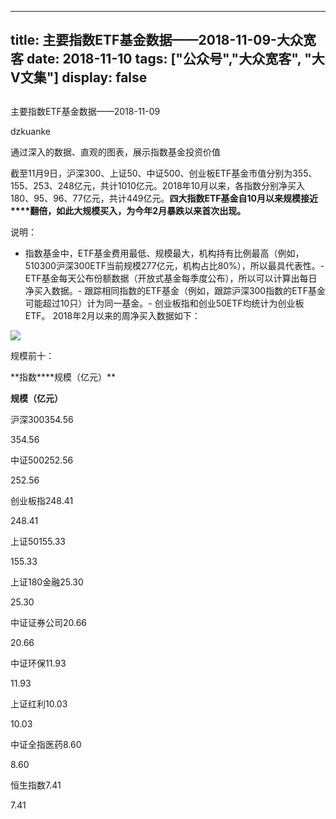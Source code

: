 
---
title:   主要指数ETF基金数据——2018-11-09-大众宽客
date: 2018-11-10
tags: ["公众号","大众宽客", "大V文集"]
display: false
---


## 



主要指数ETF基金数据——2018-11-09




dzkuanke




通过深入的数据、直观的图表，展示指数基金投资价值


截至11月9日，沪深300、上证50、中证500、创业板ETF基金市值分别为355、155、253、248亿元，共计1010亿元。2018年10月以来，各指数分别净买入180、95、96、77亿元，共计449亿元。**四大指数ETF基金自10月以来规模接近****翻倍，如此大规模买入，为今年2月暴跌以来首次出现。**



说明：
- 指数基金中，ETF基金费用最低、规模最大，机构持有比例最高（例如，510300沪深300ETF当前规模277亿元，机构占比80%），所以最具代表性。- ETF基金每天公布份额数据（开放式基金每季度公布），所以可以计算出每日净买入数据。- 跟踪相同指数的ETF基金（例如，跟踪沪深300指数的ETF基金可能超过10只）计为同一基金。- 创业板指和创业50ETF均统计为创业板ETF。
2018年2月以来的周净买入数据如下：

<img class="" data-copyright="0" data-ratio="0.6" data-s="300,640" src="https://mmbiz.qpic.cn/mmbiz_png/PKw3FQPmhIiaY3wRvXb7kIvJbSZqu227WXFqXjml6NMT265zAE1Oscic8JhmY8CtoISicV5vwZNARNsXqRlqAXn0w/640?wx_fmt=png" data-type="png" data-w="2000" style=""/>



规模前十：
<td valign="top" style="border-top-width: 1px;border-right-style: none;border-left-style: none;border-top-color: rgb(127, 127, 127);border-bottom-width: 1px;border-bottom-color: rgb(127, 127, 127);padding: 0px 7px;word-break: break-all;">**指数**</td><td valign="top" style="border-top-width: 1px;border-right-style: none;border-left-style: none;border-top-color: rgb(127, 127, 127);border-bottom-width: 1px;border-bottom-color: rgb(127, 127, 127);padding: 0 7px;">**规模（亿元）**</td>

**规模（亿元）**
<td valign="top" style="border-top-style: none;border-right-style: none;border-left-style: none;border-bottom-width: 1px;border-bottom-color: rgb(127, 127, 127);padding: 0px 7px;word-break: break-all;">沪深300</td><td valign="top" style="border-top-style: none;border-right-style: none;border-left-style: none;border-bottom-width: 1px;border-bottom-color: rgb(127, 127, 127);padding: 0 7px;">354.56</td>

354.56
<td valign="top" style="border: none;padding: 0px 7px;">中证500</td><td valign="top" style="border: none;padding: 0px 7px;">252.56</td>

252.56
<td valign="top" style="border-top-width: 1px;border-right-style: none;border-left-style: none;border-top-color: rgb(127, 127, 127);border-bottom-width: 1px;border-bottom-color: rgb(127, 127, 127);padding: 0 7px;">创业板指</td><td valign="top" style="border-top-width: 1px;border-right-style: none;border-left-style: none;border-top-color: rgb(127, 127, 127);border-bottom-width: 1px;border-bottom-color: rgb(127, 127, 127);padding: 0 7px;">248.41</td>

248.41
<td valign="top" style="border: none;padding: 0px 7px;">上证50</td><td valign="top" style="border: none;padding: 0px 7px;">155.33</td>

155.33
<td valign="top" style="border-top-width: 1px;border-right-style: none;border-left-style: none;border-top-color: rgb(127, 127, 127);border-bottom-width: 1px;border-bottom-color: rgb(127, 127, 127);padding: 0 7px;">上证180金融</td><td valign="top" style="border-top-width: 1px;border-right-style: none;border-left-style: none;border-top-color: rgb(127, 127, 127);border-bottom-width: 1px;border-bottom-color: rgb(127, 127, 127);padding: 0 7px;">25.30</td>

25.30
<td valign="top" style="border: none;padding: 0px 7px;">中证证券公司</td><td valign="top" style="border: none;padding: 0px 7px;">20.66</td>

20.66
<td valign="top" style="border-top-width: 1px;border-right-style: none;border-left-style: none;border-top-color: rgb(127, 127, 127);border-bottom-width: 1px;border-bottom-color: rgb(127, 127, 127);padding: 0 7px;">中证环保</td><td valign="top" style="border-top-width: 1px;border-right-style: none;border-left-style: none;border-top-color: rgb(127, 127, 127);border-bottom-width: 1px;border-bottom-color: rgb(127, 127, 127);padding: 0 7px;">11.93</td>

11.93
<td valign="top" style="border: none;padding: 0px 7px;">上证红利</td><td valign="top" style="border: none;padding: 0px 7px;">10.03</td>

10.03
<td valign="top" style="border-top-width: 1px;border-right-style: none;border-left-style: none;border-top-color: rgb(127, 127, 127);border-bottom-width: 1px;border-bottom-color: rgb(127, 127, 127);padding: 0 7px;">中证全指医药</td><td valign="top" style="border-top-width: 1px;border-right-style: none;border-left-style: none;border-top-color: rgb(127, 127, 127);border-bottom-width: 1px;border-bottom-color: rgb(127, 127, 127);padding: 0 7px;">8.60</td>

8.60
<td valign="top" style="border-top-style: none;border-right-style: none;border-left-style: none;border-bottom-width: 1px;border-bottom-color: rgb(127, 127, 127);padding: 0 7px;">恒生指数</td><td valign="top" style="border-top-style: none;border-right-style: none;border-left-style: none;border-bottom-width: 1px;border-bottom-color: rgb(127, 127, 127);padding: 0 7px;">7.41</td>

7.41
















